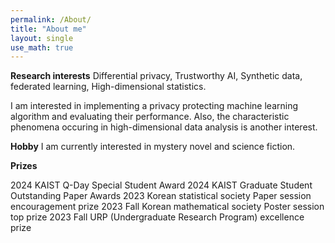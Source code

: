 ```yaml
---
permalink: /About/
title: "About me"
layout: single
use_math: true
---
```


__Research interests__
Differential privacy, Trustworthy AI, Synthetic data, federated learning, High-dimensional statistics.

I am interested in implementing a privacy protecting machine learning algorithm and evaluating their performance. Also, the characteristic phenomena occuring in high-dimensional data analysis is another interest.

__Hobby__
I am currently interested in mystery novel and science fiction.

__Prizes__

2024 KAIST Q-Day Special Student Award
2024 KAIST Graduate Student Outstanding Paper Awards
2023 Korean statistical society Paper session encouragement prize
2023 Fall Korean mathematical society Poster session top prize
2023 Fall URP (Undergraduate Research Program) excellence prize

